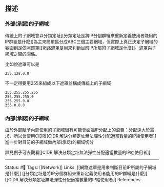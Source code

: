 

## 描述

### 外部(承認)的子網域
傳統上的子網域會以分類定址[[分類定址是將IP分個群組來重新定義使用者能用的IP群組是什麼]]為主來簡單區分成ABC三個主要網域，但實際上真正決定子網域的範圍則是依照遮罩[[網路遮罩是用來判斷目前IP所屬的子網域是什麼]]、遮罩與子網域之間的關係。

比如說遮罩可以是
```
255.128.0.0
```
不一定得要用255來組成以下遮罩並構成傳統上的子網域
```
255.255.255.255
255.255.255.0
255.255.0.0
255.0.0.0
```

### 內部(承認)的子網域

由於外部賦予內部使用的子網域很有可能會面臨IP分配上的浪費：分配遠大於需求，所以會使用CIDR[[CIDR 解決分類定址無法彈性分配適當數量的IP給使用者]]進一步對目前的子網域做內部(承認)的網域切分

詳見例子可去觀看[[CIDR 解決分類定址無法彈性分配適當數量的IP給使用者]]


---
Status: #🌱 
Tags:
[[Network]]
Links:
[[網路遮罩是用來判斷目前IP所屬的子網域是什麼]]
[[分類定址是將IP分個群組來重新定義使用者能用的IP群組是什麼]]
[[CIDR 解決分類定址無法彈性分配適當數量的IP給使用者]]
References:

